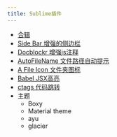 ```yaml
---
title: Sublime插件
---
```


* [合辑](https://github.com/jikeytang/sublime-text)
* [Side Bar 增强的侧边栏](https://github.com/titoBouzout/SideBarEnhancements)
* [Docblockr 增强js注释](https://github.com/spadgos/sublime-jsdocs)
* [AutoFileName 文件路径自动提示](https://github.com/BoundInCode/AutoFileName)
* [A File Icon 文件夹图标]()
* [Babel JSX高亮]()
* [ctags 代码跳转]()
* 主题
    * Boxy
    * Material theme
    * ayu
    * glacier


                      